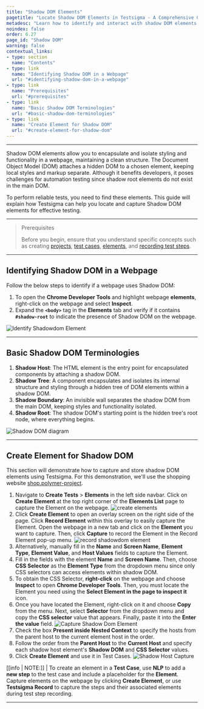```yaml
---
title: "Shadow DOM Elements"
pagetitle: "Locate Shadow DOM Elements in Testsigma - A Comprehensive Guide"
metadesc: "Learn how to identify and interact with shadow DOM elements in Testsigma. Follow step-by-step instructions to perform effective testing on webpages that use shadow DOM."
noindex: false
order: 6.27
page_id: "Shadow DOM"
warning: false
contextual_links:
- type: section
  name: "Contents"
- type: link
  name: "Identifying Shadow DOM in a Webpage"
  url: "#identifying-shadow-dom-in-a-webpage"
- type: link
  name: "Prerequisites"
  url: "#prerequisites"
- type: link
  name: "Basic Shadow DOM Terminologies"
  url: "#basic-shadow-dom-terminologies"  
- type: link
  name: "Create Element for Shadow DOM"
  url: "#create-element-for-shadow-dom"
---
```


---

Shadow DOM elements allow you to encapsulate and isolate styling and functionality in a webpage, maintaining a clean structure. The Document Object Model (DOM) attaches a hidden DOM to a chosen element, keeping local styles and markup separate. Although it benefits developers, it poses challenges for automation testing since shadow root elements do not exist in the main DOM. 

To perform reliable tests, you need to find these elements. This guide will explain how Testsigma can help you locate and capture Shadow DOM elements for effective testing.

---
> <p id="prerequisites">Prerequisites</p>
>
> Before you begin, ensure that you understand specific concepts such as creating [projects](https://testsigma.com/docs/projects/overview/), [test cases](https://testsigma.com/docs/test-cases/manage/add-edit-delete/), [elements](https://testsigma.com/docs/elements/overview/), and [recording test steps](https://testsigma.com/docs/test-cases/create-test-steps/overview/#creating-test-steps-using-test-recorder).

---

## **Identifying Shadow DOM in a Webpage**

Follow the below steps to identify if a webpage uses Shadow DOM:

1. To open the **Chrome Developer Tools** and highlight webpage **elements**, right-click on the webpage and select **Inspect**.
2. Expand the **`<body>`** tag in the **Elements** tab and verify if it contains **`#shadow-root`** to indicate the presence of Shadow DOM on the webpage.

![Identify Shadowdom Element](https://s3.amazonaws.com/static-docs.testsigma.com/new_images/projects/applications/identify_shadowdom.png)

---

## **Basic Shadow DOM Terminologies**

1. **Shadow Host**: The HTML element is the entry point for encapsulated components by attaching a shadow DOM.
2. **Shadow Tree**: A component encapsulates and isolates its internal structure and styling through a hidden tree of DOM elements within a shadow DOM.
3. **Shadow Boundary**: An invisible wall separates the shadow DOM from the main DOM, keeping styles and functionality isolated.
4. **Shadow Root**: The shadow DOM's starting point is the hidden tree's root node, where everything begins. 

![Shadow DOM diagram](https://s3.amazonaws.com/static-docs.testsigma.com/new_images/projects/applications/basic_shadowdom.png)

---

## **Create Element for Shadow DOM**

This section will demonstrate how to capture and store shadow DOM elements using Testsigma. For this demonstration, we'll use the shopping website [shop.polymer-project](https://shop.polymer-project.org/).

1. Navigate to **Create Tests** > **Elements** in the left side navbar. Click on **Create Element** at the top right corner of the **Elements List** page to capture the Element on the webpage. ![create elements](https://s3.amazonaws.com/static-docs.testsigma.com/new_images/projects/applications/elementstab_shadowdom.png)
2. Click **Create Element** to open an overlay screen on the right side of the page. Click **Record Element** within this overlay to easily capture the Element. Open the webpage in a new tab and click on the **Element** you want to capture. Then, click **Capture** to record the Element in the Record Element pop-up menu. ![record shadowdom element](https://s3.amazonaws.com/static-docs.testsigma.com/new_images/projects/applications/record_element_shadowdom.gif)
3. Alternatively, manually fill in the **Name** and **Screen Name**, **Element Type**, **Element Value**, and **Host Values** fields to capture the Element.
4. Fill in the fields with the element **Name** and **Screen Name**. Then, choose **CSS Selector** as the **Element Type** from the dropdown menu since only CSS selectors can access elements within shadow DOM.
5. To obtain the CSS Selector, **right-click** on the webpage and choose **Inspect** to open **Chrome Developer Tools**. Then, you must locate the Element you need using the **Select Element in the page to inspect it** icon. 
6. Once you have located the Element, right-click on it and choose **Copy** from the menu. Next, select **Selector** from the dropdown menu and copy the **CSS selector** value that appears. Finally, paste it into the **Enter the value** field. ![Capture Shadow Dom Element](https://s3.amazonaws.com/static-docs.testsigma.com/new_images/projects/applications/captureelement_shadowdom.gif)
7. Check the box **Present inside Nested Context** to specify the hosts from the parent host to the current element host in the order.
8. Follow the order from the **Parent Host** to the **Current Host** and specify each shadow host element's **Shadow DOM** and **CSS Selector** values.
9. Click **Create Element** and use it in Test Cases. ![Shadow Host Capture](https://s3.amazonaws.com/static-docs.testsigma.com/new_images/projects/applications/hostcapture_shadowdom.gif)

[[info | NOTE:]]
| To create an element in a **Test Case**, use **NLP** to add a **new step** to the test case and include a placeholder for the **Element**. Capture elements on the webpage by clicking **Create Element**, or use **Testsigma Record** to capture the steps and their associated elements during test step recording.

---
